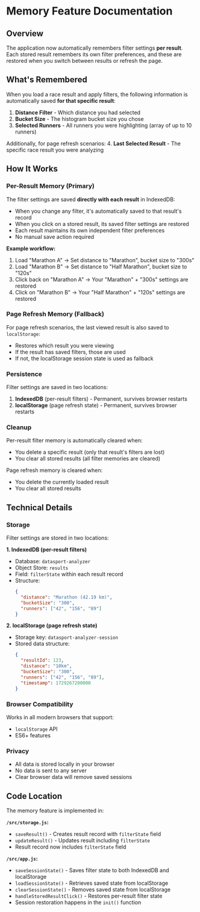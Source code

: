 # Memory Feature Documentation

## Overview

The application now automatically remembers filter settings **per result**. Each stored result remembers its own filter preferences, and these are restored when you switch between results or refresh the page.

## What's Remembered

When you load a race result and apply filters, the following information is automatically saved **for that specific result**:

1. **Distance Filter** - Which distance you had selected
2. **Bucket Size** - The histogram bucket size you chose
3. **Selected Runners** - All runners you were highlighting (array of up to 10 runners)

Additionally, for page refresh scenarios:
4. **Last Selected Result** - The specific race result you were analyzing

## How It Works

### Per-Result Memory (Primary)

The filter settings are saved **directly with each result** in IndexedDB:

- When you change any filter, it's automatically saved to that result's record
- When you click on a stored result, its saved filter settings are restored
- Each result maintains its own independent filter preferences
- No manual save action required

**Example workflow:**
1. Load "Marathon A" → Set distance to "Marathon", bucket size to "300s"
2. Load "Marathon B" → Set distance to "Half Marathon", bucket size to "120s"  
3. Click back on "Marathon A" → Your "Marathon" + "300s" settings are restored
4. Click on "Marathon B" → Your "Half Marathon" + "120s" settings are restored

### Page Refresh Memory (Fallback)

For page refresh scenarios, the last viewed result is also saved to `localStorage`:

- Restores which result you were viewing
- If the result has saved filters, those are used
- If not, the localStorage session state is used as fallback

### Persistence

Filter settings are saved in two locations:

1. **IndexedDB** (per-result filters) - Permanent, survives browser restarts
2. **localStorage** (page refresh state) - Permanent, survives browser restarts

### Cleanup

Per-result filter memory is automatically cleared when:
- You delete a specific result (only that result's filters are lost)
- You clear all stored results (all filter memories are cleared)

Page refresh memory is cleared when:
- You delete the currently loaded result
- You clear all stored results

## Technical Details

### Storage

Filter settings are stored in two locations:

**1. IndexedDB (per-result filters)**
- Database: `datasport-analyzer`
- Object Store: `results`
- Field: `filterState` within each result record
- Structure:
  ```json
  {
    "distance": "Marathon (42.19 km)",
    "bucketSize": "300",
    "runners": ["42", "156", "89"]
  }
  ```

**2. localStorage (page refresh state)**
- Storage key: `datasport-analyzer-session`
- Stored data structure:
  ```json
  {
    "resultId": 123,
    "distance": "10km",
    "bucketSize": "300",
    "runners": ["42", "156", "89"],
    "timestamp": 1729267200000
  }
  ```

### Browser Compatibility

Works in all modern browsers that support:
- `localStorage` API
- ES6+ features

### Privacy

- All data is stored locally in your browser
- No data is sent to any server
- Clear browser data will remove saved sessions

## Code Location

The memory feature is implemented in:

**`/src/storage.js`:**
- `saveResult()` - Creates result record with `filterState` field
- `updateResult()` - Updates result including `filterState`
- Result record now includes `filterState` field

**`/src/app.js`:**
- `saveSessionState()` - Saves filter state to both IndexedDB and localStorage
- `loadSessionState()` - Retrieves saved state from localStorage
- `clearSessionState()` - Removes saved state from localStorage
- `handleStoredResultClick()` - Restores per-result filter state
- Session restoration happens in the `init()` function
